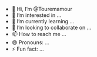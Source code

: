 - 👋 Hi, I’m @Touremamour
- 👀 I’m interested in ...
- 🌱 I’m currently learning ...
- 💞️ I’m looking to collaborate on ...
- 📫 How to reach me ...
- 😄 Pronouns: ...
- ⚡ Fun fact: ...

<!---
Touremamour/Touremamour is a ✨ special ✨ repository because its `README.md` (this file) appears on your GitHub profile.
You can click the Preview link to take a look at your changes.
--->
